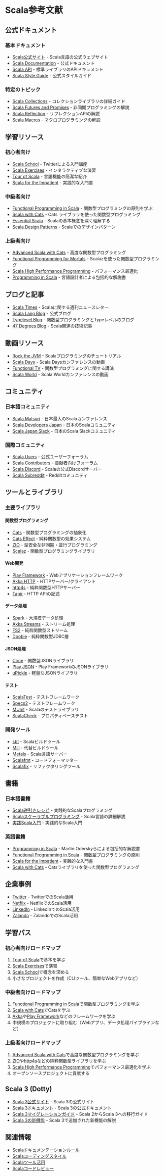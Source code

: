 # Scala参考文献

## 公式ドキュメント

### 基本ドキュメント

- [Scala公式サイト](https://www.scala-lang.org/) - Scala言語の公式ウェブサイト
- [Scala Documentation](https://docs.scala-lang.org/) - 公式ドキュメント
- [Scala API](https://www.scala-lang.org/api/current/) - 標準ライブラリのAPIドキュメント
- [Scala Style Guide](https://docs.scala-lang.org/style/) - 公式スタイルガイド

### 特定のトピック

- [Scala Collections](https://docs.scala-lang.org/overviews/collections/introduction.html) - コレクションライブラリの詳細ガイド
- [Scala Futures and Promises](https://docs.scala-lang.org/overviews/core/futures.html) - 非同期プログラミングの解説
- [Scala Reflection](https://docs.scala-lang.org/overviews/reflection/overview.html) - リフレクションAPIの解説
- [Scala Macros](https://docs.scala-lang.org/overviews/macros/overview.html) - マクロプログラミングの解説

## 学習リソース

### 初心者向け

- [Scala School](https://twitter.github.io/scala_school/) - Twitterによる入門講座
- [Scala Exercises](https://www.scala-exercises.org/) - インタラクティブな演習
- [Tour of Scala](https://docs.scala-lang.org/tour/tour-of-scala.html) - 言語機能の簡潔な紹介
- [Scala for the Impatient](https://horstmann.com/scala/) - 実践的な入門書

### 中級者向け

- [Functional Programming in Scala](https://www.manning.com/books/functional-programming-in-scala) - 関数型プログラミングの原則を学ぶ
- [Scala with Cats](https://underscore.io/books/scala-with-cats/) - Cats ライブラリを使った関数型プログラミング
- [Essential Scala](https://underscore.io/books/essential-scala/) - Scalaの基本概念を深く理解する
- [Scala Design Patterns](https://www.packtpub.com/product/scala-design-patterns-second-edition/9781788471305) - Scalaでのデザインパターン

### 上級者向け

- [Advanced Scala with Cats](https://underscore.io/books/advanced-scala/) - 高度な関数型プログラミング
- [Functional Programming for Mortals](https://leanpub.com/fpmortals) - Scalazを使った関数型プログラミング
- [Scala High Performance Programming](https://www.packtpub.com/product/scala-high-performance-programming/9781786466044) - パフォーマンス最適化
- [Programming in Scala](https://www.artima.com/shop/programming_in_scala_4ed) - 言語設計者による包括的な解説書

## ブログと記事

- [Scala Times](https://scalatimes.com/) - Scalaに関する週刊ニュースレター
- [Scala Lang Blog](https://www.scala-lang.org/blog/) - 公式ブログ
- [Typelevel Blog](https://typelevel.org/blog/) - 関数型プログラミングとTypeレベルのブログ
- [47 Degrees Blog](https://www.47deg.com/blog/tags/scala/) - Scala関連の技術記事

## 動画リソース

- [Rock the JVM](https://www.youtube.com/c/RocktheJVM) - Scalaプログラミングのチュートリアル
- [Scala Days](https://www.youtube.com/channel/UCOHg8YCiyMVRRxb3mJT_0Mg) - Scala Daysカンファレンスの動画
- [Functional TV](https://www.youtube.com/channel/UCKvhw2CPR-0S4XZ1bNlihnw) - 関数型プログラミングに関する講演
- [Scala World](https://www.youtube.com/channel/UCc0j7uOItUDZi4xDnOSpuQg) - Scala Worldカンファレンスの動画

## コミュニティ

### 日本語コミュニティ

- [Scala Matsuri](https://scalamatsuri.org/) - 日本最大のScalaカンファレンス
- [Scala Developers Japan](https://scalaconfjp.doorkeeper.jp/) - 日本のScalaコミュニティ
- [Scala Japan Slack](https://scalajp.slack.com/) - 日本のScala Slackコミュニティ

### 国際コミュニティ

- [Scala Users](https://users.scala-lang.org/) - 公式ユーザーフォーラム
- [Scala Contributors](https://contributors.scala-lang.org/) - 貢献者向けフォーラム
- [Scala Discord](https://discord.com/invite/scala) - Scalaの公式Discordサーバー
- [Scala Subreddit](https://www.reddit.com/r/scala/) - Redditコミュニティ

## ツールとライブラリ

### 主要ライブラリ

#### 関数型プログラミング

- [Cats](https://typelevel.org/cats/) - 関数型プログラミングの抽象化
- [Cats Effect](https://typelevel.org/cats-effect/) - 純粋関数型の効果システム
- [ZIO](https://zio.dev/) - 型安全な非同期・並行プログラミング
- [Scalaz](https://github.com/scalaz/scalaz) - 関数型プログラミングライブラリ

#### Web開発

- [Play Framework](https://www.playframework.com/) - Webアプリケーションフレームワーク
- [Akka HTTP](https://doc.akka.io/docs/akka-http/current/) - HTTPサーバー/クライアント
- [http4s](https://http4s.org/) - 純粋関数型HTTPサーバー
- [Tapir](https://tapir.softwaremill.com/) - HTTP APIの記述

#### データ処理

- [Spark](https://spark.apache.org/) - 大規模データ処理
- [Akka Streams](https://doc.akka.io/docs/akka/current/stream/) - ストリーム処理
- [FS2](https://fs2.io/) - 純粋関数型ストリーム
- [Doobie](https://tpolecat.github.io/doobie/) - 純粋関数型JDBC層

#### JSON処理

- [Circe](https://circe.github.io/circe/) - 関数型JSONライブラリ
- [Play JSON](https://github.com/playframework/play-json) - Play FrameworkのJSONライブラリ
- [uPickle](https://github.com/com-lihaoyi/upickle) - 軽量なJSONライブラリ

#### テスト

- [ScalaTest](https://www.scalatest.org/) - テストフレームワーク
- [Specs2](https://etorreborre.github.io/specs2/) - テストフレームワーク
- [MUnit](https://scalameta.org/munit/) - Scalaのテストライブラリ
- [ScalaCheck](https://www.scalacheck.org/) - プロパティベーステスト

### 開発ツール

- [sbt](https://www.scala-sbt.org/) - Scalaビルドツール
- [Mill](https://com-lihaoyi.github.io/mill/) - 代替ビルドツール
- [Metals](https://scalameta.org/metals/) - Scala言語サーバー
- [Scalafmt](https://scalameta.org/scalafmt/) - コードフォーマッター
- [Scalafix](https://scalacenter.github.io/scalafix/) - リファクタリングツール

## 書籍

### 日本語書籍

- [Scala逆引きレシピ](https://www.amazon.co.jp/dp/4798125415) - 実践的なScalaプログラミング
- [Scalaスケーラブルプログラミング](https://www.amazon.co.jp/dp/4844330845) - Scala言語の詳細解説
- [実践Scala入門](https://www.amazon.co.jp/dp/4297101416) - 実践的なScala入門

### 英語書籍

- [Programming in Scala](https://www.artima.com/shop/programming_in_scala_4ed) - Martin Oderskyらによる包括的な解説書
- [Functional Programming in Scala](https://www.manning.com/books/functional-programming-in-scala) - 関数型プログラミングの原則
- [Scala for the Impatient](https://horstmann.com/scala/) - 実践的な入門書
- [Scala with Cats](https://underscore.io/books/scala-with-cats/) - Catsライブラリを使った関数型プログラミング

## 企業事例

- [Twitter](https://blog.twitter.com/engineering/en_us/topics/open-source/2019/twitter-open-source-update-scala.html) - TwitterでのScala活用
- [Netflix](https://netflixtechblog.com/the-netflix-cosmos-platform-35c14d9351ad) - NetflixでのScala活用
- [LinkedIn](https://engineering.linkedin.com/blog/2018/03/scala-at-linkedin) - LinkedInでのScala活用
- [Zalando](https://engineering.zalando.com/posts/2018/10/zalando-scala-relentless-evolution.html) - ZalandoでのScala活用

## 学習パス

### 初心者向けロードマップ

1. [Tour of Scala](https://docs.scala-lang.org/tour/tour-of-scala.html)で基本を学ぶ
2. [Scala Exercises](https://www.scala-exercises.org/)で演習
3. [Scala School](https://twitter.github.io/scala_school/)で概念を深める
4. 小さなプロジェクトを作成（CLIツール、簡単なWebアプリなど）

### 中級者向けロードマップ

1. [Functional Programming in Scala](https://www.manning.com/books/functional-programming-in-scala)で関数型プログラミングを学ぶ
2. [Scala with Cats](https://underscore.io/books/scala-with-cats/)でCatsを学ぶ
3. [Akka](https://akka.io/)や[Play Framework](https://www.playframework.com/)などのフレームワークを学ぶ
4. 中規模のプロジェクトに取り組む（Webアプリ、データ処理パイプラインなど）

### 上級者向けロードマップ

1. [Advanced Scala with Cats](https://underscore.io/books/advanced-scala/)で高度な関数型プログラミングを学ぶ
2. [ZIO](https://zio.dev/)や[http4s](https://http4s.org/)などの純粋関数型ライブラリを学ぶ
3. [Scala High Performance Programming](https://www.packtpub.com/product/scala-high-performance-programming/9781786466044)でパフォーマンス最適化を学ぶ
4. オープンソースプロジェクトに貢献する

## Scala 3 (Dotty)

- [Scala 3公式サイト](https://dotty.epfl.ch/) - Scala 3の公式サイト
- [Scala 3ドキュメント](https://docs.scala-lang.org/scala3/) - Scala 3の公式ドキュメント
- [Scala 3マイグレーションガイド](https://docs.scala-lang.org/scala3/guides/migration/compatibility-intro.html) - Scala 2からScala 3への移行ガイド
- [Scala 3の新機能](https://docs.scala-lang.org/scala3/new-in-scala3.html) - Scala 3で追加された新機能の解説

## 関連情報

- [Scalaドキュメンテーションルール](scaladoc.md)
- [Scalaコーディングスタイル](scalastyle.md)
- [Scalaツール活用](scalatools.md)
- [Scalaコードレビュー](scalareview.md)
